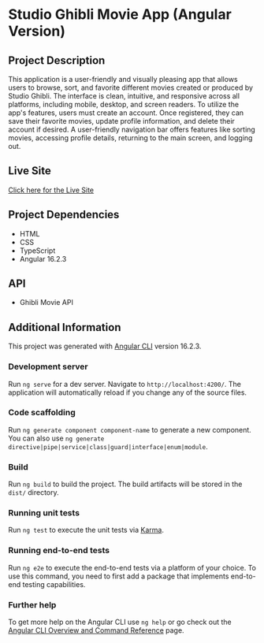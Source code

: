 # Studio Ghibli Movie App (Angular Version)

## Project Description

This application is a user-friendly and visually pleasing app that allows users to browse, sort, and favorite different movies created or produced by Studio Ghibli. The interface is clean, intuitive, and responsive across all platforms, including mobile, desktop, and screen readers. To utilize the app's features, users must create an account. Once registered, they can save their favorite movies, update profile information, and delete their account if desired. A user-friendly navigation bar offers features like sorting movies, accessing profile details, returning to the main screen, and logging out.

## Live Site

[Click here for the Live Site](https://tubajordan.github.io/myFlix-Angular-client/welcome)

## Project Dependencies

- HTML
- CSS
- TypeScript
- Angular 16.2.3

## API

- Ghibli Movie API



## Additional Information

This project was generated with [Angular CLI](https://github.com/angular/angular-cli) version 16.2.3.

### Development server

Run `ng serve` for a dev server. Navigate to `http://localhost:4200/`. The application will automatically reload if you change any of the source files.

### Code scaffolding

Run `ng generate component component-name` to generate a new component. You can also use `ng generate directive|pipe|service|class|guard|interface|enum|module`.

### Build

Run `ng build` to build the project. The build artifacts will be stored in the `dist/` directory.

### Running unit tests

Run `ng test` to execute the unit tests via [Karma](https://karma-runner.github.io).

### Running end-to-end tests

Run `ng e2e` to execute the end-to-end tests via a platform of your choice. To use this command, you need to first add a package that implements end-to-end testing capabilities.

### Further help

To get more help on the Angular CLI use `ng help` or go check out the [Angular CLI Overview and Command Reference](https://angular.io/cli) page.